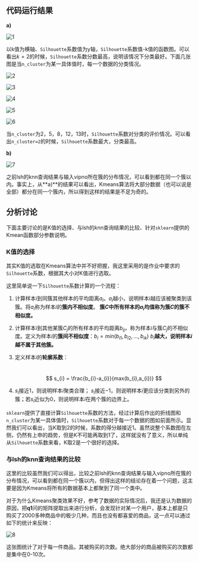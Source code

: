 ## 代码运行结果

**a)**

![1](img/1.jpg)

以k值为横轴、`Silhouette`系数值为y轴，`Silhouette`系数值-k值的函数图。可以看出$k=2$的时候，`Silhouette`系数分数最高，说明该情况下分类最好。下面几张图是当`n_cluster`为某一具体值时，每一个数据的分类情况。

![2](img/2.jpg)

![3](img/3.jpg)

![4](img/4.jpg)

![5](img/5.jpg)

![6](img/6.jpg)

当`n_cluster`为$2，5，8，12，13$时，`Silhouette`系数对分类的评价情况。可以看出`n_cluster=2`的时候，`Silhouette`系数最大，分类最高。

**b)**

![7](img/7.png)

之前lsh的knn查询结果与输入vipno所在簇的分布情况，可以看到都在同一个簇以内。事实上，从**a)**的结果可以看出，Kmeans算法将大部分数据（也可以说是全部）都分在同一个簇内，所以得到这样的结果是不足为奇的。

## 分析讨论

下面主要讨论的是K值的选择、与lsh的knn查询结果的比较、针对`sklearn`提供的Kmean函数部分参数说明。

### K值的选择

其实K值的选取在Kmeans算法中并不好把握，我这里采用的是作业中要求的`Silhouette`系数，根据其大小对K值进行选取。

这里简单说一下`Silhouette`系数计算的一个流程：

1. 计算样本i到同簇其他样本的平均距离$a_{i}$。$a_{i}$越小，说明样本i越应该被聚类到该簇。将$a_{i}$称为样本$i$的**簇内不相似度**。 **簇$C$中所有样本的$a_{i}$均值称为簇$C$的簇不相似度。**

2. 计算样本i到其他某簇$C_{j}$的所有样本的平均距离$b_{ij}$，称为样本$i$与簇$C_{j}$的不相似度。定义为样本$i$的**簇间不相似度**：$b_{i} =min(b_{i1},b_{i2},…,b_{ik})$ $b_{i}$**越大，说明样本$i$越不属于其他簇。**

3. 定义样本$i$的**轮廓系数**：

   ​
   $$
   s_{i} = \frac{b_{i}-a_{i}}{max(b_{i},a_{i})}
   $$

4. $s_{i}$接近1，则说明样本$i$聚类合理； $s_{i}$接近$-1$，则说明样本$i$更应该分类到另外的簇；若$s_{i}$近似为0，则说明样本$i$在两个簇的边界上。

`sklearn`提供了直接计算`Silhouette`系数的方法，经过计算后作出的折线图和`n_cluster`为某一具体值时，`Silhouette`系数对于每一个数据的图如前面所示。显然我们可以看出，当K取到2的时候，系数的得分越接近1。虽然说整个系数图在左侧，仍然有上申的趋势，但是K不可能再取到1了，这样就没有了意义，所以单纯从`Silhouette`系数来看，K取2是一个很好的选择。

### 与lsh的knn查询结果的比较

这里的比较虽然我们可以得出，比较之前lsh的knn查询结果与输入vipno所在簇的分布情况，可以看到都在同一个簇以内，但得出这样的结论存在着一个问题，这主要是因为Kmeans将所有的数据基本上都聚到了同一个类中。

对于为什么Kmeans聚类效果不好，参考了数据的实际情况后，我还是认为数据的原因，把**q1**问的矩阵提取出来进行分析，会发现针对某一个用户，基本上都是只购买了2000多种商品中的极少几种，而且也没有都喜爱的商品，这一点可以通过如下的统计来反映：

![8](img/8.png)

这张图统计了对于每一件商品，其被购买的次数。绝大部分的商品被购买的次数都是集中在0-10次。



